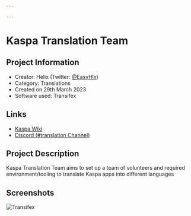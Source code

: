 ```yaml
---

---
```

# Kaspa Translation Team

## Project Information
- Creator: Helix (Twitter: [@EasyHlx](https://twitter.com/easyhlx))
- Category: Translations
- Created on 29th March 2023
- Software used: Transifex
## Links
- [Kaspa Wiki](https://wiki.kaspa.org/en/i18n)
- [Discord (#translation Channel)](https://discord.gg/kaspa)
## Project Description
Kaspa Translation Team aims to set up a team of volunteers and required environment/tooling to translate Kaspa apps into different languages

## Screenshots
![Transifex](https://cdn.discordapp.com/attachments/1138764714747363369/1138766901988823132/LddX10G.png)
